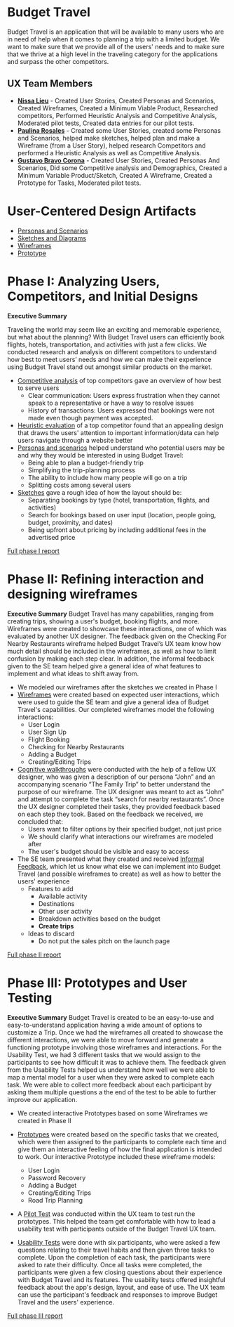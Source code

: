 # Budget Travel

Budget Travel is an application that will be available to many users who are in need of help when it comes to planning a trip with a limited budget. We want to make sure that we provide all of the users' needs and to make sure that we thrive at a high level in the traveling category for the applications and surpass the other competitors.

## UX Team Members

* **[Nissa Lieu](https://usabilityengineering.github.io/ux-portfolio-NissaLieu/)** - Created User Stories, Created Personas and Scenarios, Created Wireframes, Created a Minimum Viable Product, Researched competitors, Performed Heuristic Analysis and Competitive Analysis, Moderated pilot tests, Created data entries for our pilot tests.
* **[Paulina Rosales](https://usabilityengineering.github.io/ux-portfolio-rosalep/)** - Created some User Stories, created some Personas and Scenarios, helped make sketches, helped plan and make a Wireframe (from a User Story), helped research Competitors and performed a Heuristic Analysis as well as Competitive Analysis. 
* **[Gustavo Bravo Corona](https://github.com/UsabilityEngineering/ux-portfolio-gabravocorona)** - Created User Stories, Created Personas And Scenarios, Did some Competitive analysis and Demographics, Created a Minimum Variable Product/Sketch, Created A Wireframe, Created a Prototype for Tasks, Moderated pilot tests.

# User-Centered Design Artifacts
 
<!--!!!For the following, add a PDF of your artifact to the repository and replace the # with the file name!!! -->

* [Personas and Scenarios](personas/)
* [Sketches and Diagrams](sketches/)
* [Wireframes](wireframes/)
* [Prototype](Prototype/)

# Phase I: Analyzing Users, Competitors, and Initial Designs

**Executive Summary**

Traveling the world may seem like an exciting and memorable experience, but what about the planning? With Budget Travel users can efficiently book flights, hotels, transportation, and activities with just a few clicks. We conducted research and analysis on different competitors to understand how best to meet users’ needs and how we can make their experience using Budget Travel stand out amongst similar products on the market. 
 - <u>Competitive analysis</u> of top competitors gave an overview of how best to serve users
      - Clear communication: Users express frustration when they cannot speak to a representative or have a way to resolve issues
      - History of transactions: Users expressed that bookings were not made even though payment was accepted. 
 - <u>Heuristic evaluation</u> of a top competitor found that an appealing design that draws the users' attention to important information/data can help users navigate through a website better
 - <u>Personas and scenarios</u> helped understand who potential users may be and why they would be interested in using Budget Travel:
      - Being able to plan a budget-friendly trip
      - Simplifying the trip-planning process
      - The ability to include how many people will go on a trip
      - Splitting costs among several users
- <u>Sketches</u> gave a rough idea of how the layout should be:
  <ul>
    <li>Separating bookings by type (hotel, transportation, flights, and activities)</li>
    <li>Search for bookings based on user input (location, people going, budget, proximity, and dates)</li>
    <li>Being upfront about pricing by including additional fees in the advertised price</li>
  </ul>
[Full phase I report](phaseI/)

# Phase II: Refining interaction and designing wireframes

**Executive Summary**
Budget Travel has many capabilities, ranging from creating trips, showing a user's budget, booking flights, and more. Wireframes were created to showcase these interactions, one of which was evaluated by another UX designer. The feedback given on the Checking For Nearby Restaurants wireframe helped Budget Travel’s UX team know how much detail should be included in the wireframes, as well as how to limit confusion by making each step clear. In addition, the informal feedback given to the SE team helped give a general idea of what features to implement and what ideas to shift away from.

- We modeled our wireframes after the sketches we created in Phase I 
- <u>Wireframes</u> were created based on expected user interactions, which were used to guide the SE team and give a general idea of Budget Travel's capabilities. Our completed wireframes model the following interactions:
  - User Login
  - User Sign Up
  - Flight Booking
  - Checking for Nearby Restaurants
  - Adding a Budget
  - Creating/Editing Trips
- <u>Cognitive walkthroughs</u> were conducted with the help of a fellow UX designer, who was given a description of our persona “John” and an accompanying scenario “The Family Trip” to better understand the purpose of our wireframe. The UX designer was meant to act as “John” and attempt to complete the task “search for nearby restaurants”. Once the UX designer completed their tasks, they provided feedback based on each step they took. Based on the feedback we received, we concluded that:
  - Users want to filter options by their specified budget, not just price
  - We should clarify what interactions our wireframes are modeled after
  - The user's budget should be visible and easy to access
- The SE team presented what they created and received <u>Informal Feedback</u>, which let us know what else we can implement into Budget Travel (and possible wireframes to create) as well as how to better the users' experience
  - Features to add
    - Available activity
    - Destinations
    - Other user activity
    - Breakdown activities based on the budget
    - <strong>Create trips</strong>
  - Ideas to discard
    - Do not put the sales pitch on the launch page   

[Full phase II report](phaseII/)

# Phase III: Prototypes and User Testing

**Executive Summary**
Budget Travel is created to be an easy-to-use and easy-to-understand application having a wide amount of options to customize a Trip. Once we had the wireframes all created to showcase the different interactions, we were able to move forward and generate a functioning prototype involving those wireframes and interactions. For the Usability Test, we had 3 different tasks that we would assign to the participants to see how difficult it was to achieve them. The feedback given from the Usability Tests helped us understand how well we were able to map a mental model for a user when they were asked to complete each task. We were able to collect more feedback about each participant by asking them multiple questions a the end of the test to be able to further improve our application.

- We created interactive Prototypes based on some Wireframes we created in Phase II 
- <u>Prototypes</u> were created based on the specific tasks that we created, which were then assigned to the participants to complete each time and give them an interactive feeling of how the final application is intended to work. Our interactive Prototype included these wireframe models:
  - User Login
  - Password Recovery
  - Adding a Budget
  - Creating/Editing Trips
  - Road Trip Planning

- A <u>Pilot Test</u> was conducted within the UX team to test run the prototypes. This helped the team get comfortable with how to lead a usability test with participants outside of the Budget Travel UX team.

- <u>Usability Tests</u> were done with six participants, who were asked a few questions relating to their travel habits and then given three tasks to complete. Upon the completion of each task, the participants were asked to rate their difficulty. Once all tasks were completed, the participants were given a few closing questions about their experience with Budget Travel and its features. The usability tests offered insightful feedback about the app's design, layout, and ease of use. The UX team can use the participant's feedback and responses to improve Budget Travel and the users' experience.

<!-- * !!!In a bullet-list, provide a summary that highlights...!!!
* !!!What you've done during this phase...!!!
* !!!and what the significance of it is...!!!
* !!!as an executive would understand.!!! -->

[Full phase III report](phaseIII/)
